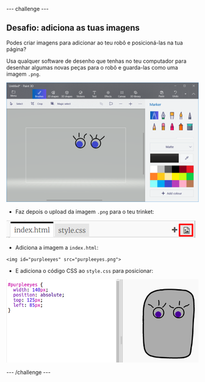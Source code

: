 --- challenge ---

## Desafio: adiciona as tuas imagens

Podes criar imagens para adicionar ao teu robô e posicioná-las na tua página?

Usa qualquer software de desenho que tenhas no teu computador para desenhar algumas novas peças para o robô e guarda-las como uma imagem `.png`.

![captura de ecrã](images/robot-eyes-edit.png)

+ Faz depois o upload da imagem `.png` para o teu trinket:

![captura de ecrã](images/robot-image-add.png)

+ Adiciona a imagem a `index.html`: 

```
<img id="purpleeyes" src="purpleeyes.png">
```
    
+ E adiciona o código CSS ao `style.css` para posicionar:

![captura de ecrã](images/robot-use-purple-eyes.png)

--- /challenge ---
